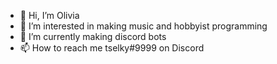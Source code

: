 - 👋 Hi, I’m Olivia
- 👀 I’m interested in making music and hobbyist programming
- 🌱 I’m currently making discord bots
- 📫 How to reach me tselky#9999 on Discord

<!---
tselky/tselky is a ✨ special ✨ repository because its `README.md` (this file) appears on your GitHub profile.
You can click the Preview link to take a look at your changes.
--->
